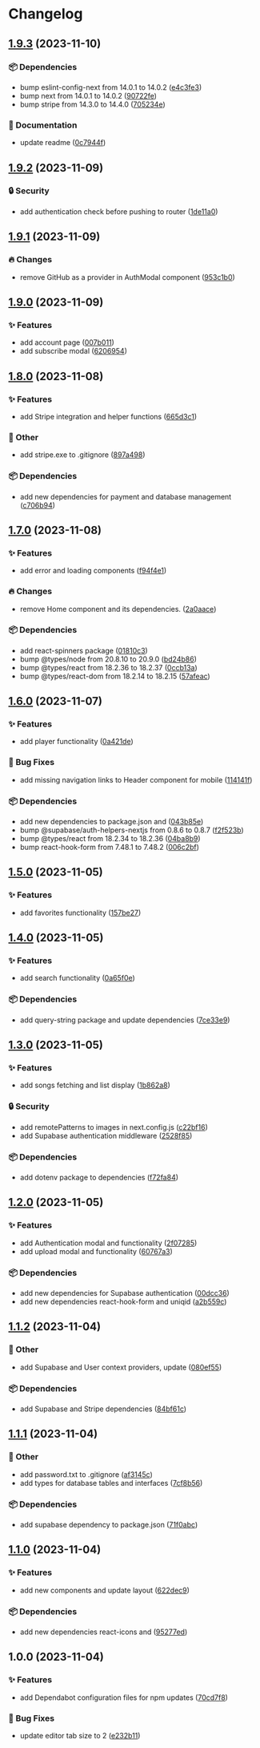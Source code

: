 # Changelog

## [1.9.3](https://github.com/TheoEwzZer/SpotifyClone/compare/v1.9.2...v1.9.3) (2023-11-10)


### 📦 Dependencies

* bump eslint-config-next from 14.0.1 to 14.0.2 ([e4c3fe3](https://github.com/TheoEwzZer/SpotifyClone/commit/e4c3fe3055ffcebeb414234adcbb584e542ad17f))
* bump next from 14.0.1 to 14.0.2 ([90722fe](https://github.com/TheoEwzZer/SpotifyClone/commit/90722fefd2cf9a2e1185dac18cad4054b85c7c33))
* bump stripe from 14.3.0 to 14.4.0 ([705234e](https://github.com/TheoEwzZer/SpotifyClone/commit/705234e4bb78069aa1523de290aab3fd0efa8cd7))


### 📝 Documentation

* update readme ([0c7944f](https://github.com/TheoEwzZer/SpotifyClone/commit/0c7944f68362ec096f7575d571708059d6c4c3e8))

## [1.9.2](https://github.com/TheoEwzZer/SpotifyClone/compare/v1.9.1...v1.9.2) (2023-11-09)


### 🔒️ Security

* add authentication check before pushing to router ([1de11a0](https://github.com/TheoEwzZer/SpotifyClone/commit/1de11a0b7744cdf134e5b8575de83558b2e94c77))

## [1.9.1](https://github.com/TheoEwzZer/SpotifyClone/compare/v1.9.0...v1.9.1) (2023-11-09)


### 🔥 Changes

* remove GitHub as a provider in AuthModal component ([953c1b0](https://github.com/TheoEwzZer/SpotifyClone/commit/953c1b0cdc9ec7bc5b75dda6f4b8d45ccd43b4ca))

## [1.9.0](https://github.com/TheoEwzZer/SpotifyClone/compare/v1.8.0...v1.9.0) (2023-11-09)


### ✨ Features

* add account page ([007b011](https://github.com/TheoEwzZer/SpotifyClone/commit/007b01157f6cd36f1d0cf47e05c5c85768d6e025))
* add subscribe modal ([6206954](https://github.com/TheoEwzZer/SpotifyClone/commit/6206954e3898a98c7709dcd7966d9d59f1c2884b))

## [1.8.0](https://github.com/TheoEwzZer/SpotifyClone/compare/v1.7.0...v1.8.0) (2023-11-08)


### ✨ Features

* add Stripe integration and helper functions ([665d3c1](https://github.com/TheoEwzZer/SpotifyClone/commit/665d3c1af6c1ba3a5b875df8fdbe9cf3c224b995))


### 🔧 Other

* add stripe.exe to .gitignore ([897a498](https://github.com/TheoEwzZer/SpotifyClone/commit/897a4982999b962891446233a85d9cad59f4de80))


### 📦 Dependencies

* add new dependencies for payment and database management ([c706b94](https://github.com/TheoEwzZer/SpotifyClone/commit/c706b945728d0449d516226f05ee11e3342e594d))

## [1.7.0](https://github.com/TheoEwzZer/SpotifyClone/compare/v1.6.0...v1.7.0) (2023-11-08)


### ✨ Features

* add error and loading components ([f94f4e1](https://github.com/TheoEwzZer/SpotifyClone/commit/f94f4e140be93ec0d49ba5bbef043b4f38010523))


### 🔥 Changes

* remove Home component and its dependencies. ([2a0aace](https://github.com/TheoEwzZer/SpotifyClone/commit/2a0aace9a96ee6649569e885e516bf1ab12a32b1))


### 📦 Dependencies

* add react-spinners package ([01810c3](https://github.com/TheoEwzZer/SpotifyClone/commit/01810c354cae7245e52241c6d72e4ae86ad39dda))
* bump @types/node from 20.8.10 to 20.9.0 ([bd24b86](https://github.com/TheoEwzZer/SpotifyClone/commit/bd24b8635ed16aa938f0188c8a53595c8a959a7d))
* bump @types/react from 18.2.36 to 18.2.37 ([0ccb13a](https://github.com/TheoEwzZer/SpotifyClone/commit/0ccb13a7e402c3627a4650219525f9c5e1ba6ef3))
* bump @types/react-dom from 18.2.14 to 18.2.15 ([57afeac](https://github.com/TheoEwzZer/SpotifyClone/commit/57afeac2b2288c3df21064e33ee2d91d1c1953c3))

## [1.6.0](https://github.com/TheoEwzZer/SpotifyClone/compare/v1.5.0...v1.6.0) (2023-11-07)


### ✨ Features

* add player functionality ([0a421de](https://github.com/TheoEwzZer/SpotifyClone/commit/0a421ded3a330a8384b3071a7cc918c59497f62d))


### 🐛 Bug Fixes

* add missing navigation links to Header component for mobile ([114141f](https://github.com/TheoEwzZer/SpotifyClone/commit/114141fe17c8d30c13e2cdea7698da0cf45b760b))


### 📦 Dependencies

* add new dependencies to package.json and ([043b85e](https://github.com/TheoEwzZer/SpotifyClone/commit/043b85ead34b8a3e33dfe6486372ab448a6038a8))
* bump @supabase/auth-helpers-nextjs from 0.8.6 to 0.8.7 ([f2f523b](https://github.com/TheoEwzZer/SpotifyClone/commit/f2f523b9104a66577513257ad8b7f34c7728394e))
* bump @types/react from 18.2.34 to 18.2.36 ([04ba8b9](https://github.com/TheoEwzZer/SpotifyClone/commit/04ba8b9544601c5c0bc960164dae20054df9af44))
* bump react-hook-form from 7.48.1 to 7.48.2 ([006c2bf](https://github.com/TheoEwzZer/SpotifyClone/commit/006c2bf67383843a089fa10a2ee02a27e376fb7c))

## [1.5.0](https://github.com/TheoEwzZer/SpotifyClone/compare/v1.4.0...v1.5.0) (2023-11-05)


### ✨ Features

* add favorites functionality ([157be27](https://github.com/TheoEwzZer/SpotifyClone/commit/157be2757632e930e974159dd631c4130fe9b8c8))

## [1.4.0](https://github.com/TheoEwzZer/SpotifyClone/compare/v1.3.0...v1.4.0) (2023-11-05)


### ✨ Features

* add search functionality ([0a65f0e](https://github.com/TheoEwzZer/SpotifyClone/commit/0a65f0ef239a13cdac27fe7a1a84e847ce0a61c9))


### 📦 Dependencies

* add query-string package and update dependencies ([7ce33e9](https://github.com/TheoEwzZer/SpotifyClone/commit/7ce33e9cc71fb6b45d6d9b397613bb3be2203c0e))

## [1.3.0](https://github.com/TheoEwzZer/SpotifyClone/compare/v1.2.0...v1.3.0) (2023-11-05)


### ✨ Features

* add songs fetching and list display ([1b862a8](https://github.com/TheoEwzZer/SpotifyClone/commit/1b862a80045c5dd0706b1957c5d2b8f5b90c3d45))


### 🔒️ Security

* add remotePatterns to images in next.config.js ([c22bf16](https://github.com/TheoEwzZer/SpotifyClone/commit/c22bf1637328f11c3ea577c4aa1de0c611cbd5c5))
* add Supabase authentication middleware ([2528f85](https://github.com/TheoEwzZer/SpotifyClone/commit/2528f8535c3e47fe6b48a6717b28f3344b4adfb6))


### 📦 Dependencies

* add dotenv package to dependencies ([f72fa84](https://github.com/TheoEwzZer/SpotifyClone/commit/f72fa84eae14478e4cc78a39584d5d0c55856488))

## [1.2.0](https://github.com/TheoEwzZer/SpotifyClone/compare/v1.1.2...v1.2.0) (2023-11-05)


### ✨ Features

* add Authentication modal and functionality ([2f07285](https://github.com/TheoEwzZer/SpotifyClone/commit/2f072859e5573aa16ed543a07a7e6fb93a60a975))
* add upload modal and functionality ([60767a3](https://github.com/TheoEwzZer/SpotifyClone/commit/60767a3a277c45d392e6b0ca1e2fa427f1cbc430))


### 📦 Dependencies

* add new dependencies for Supabase authentication ([00dcc36](https://github.com/TheoEwzZer/SpotifyClone/commit/00dcc368acf79f604dd82543e79709662be91763))
* add new dependencies react-hook-form and uniqid ([a2b559c](https://github.com/TheoEwzZer/SpotifyClone/commit/a2b559cc56b608f356383142a44da37cebfb31c3))

## [1.1.2](https://github.com/TheoEwzZer/SpotifyClone/compare/v1.1.1...v1.1.2) (2023-11-04)


### 🔧 Other

* add Supabase and User context providers, update ([080ef55](https://github.com/TheoEwzZer/SpotifyClone/commit/080ef55c537bcb382e0a837e7d23ebda3d6ca82c))


### 📦 Dependencies

* add Supabase and Stripe dependencies ([84bf61c](https://github.com/TheoEwzZer/SpotifyClone/commit/84bf61cbd1ecd70247afc5f95ef6f3be4419be91))

## [1.1.1](https://github.com/TheoEwzZer/SpotifyClone/compare/v1.1.0...v1.1.1) (2023-11-04)


### 🔧 Other

* add password.txt to .gitignore ([af3145c](https://github.com/TheoEwzZer/SpotifyClone/commit/af3145ca33f8fcce6d39384d179a972c3ba5e53a))
* add types for database tables and interfaces ([7cf8b56](https://github.com/TheoEwzZer/SpotifyClone/commit/7cf8b5658e36dfbc0962554b221b7ed3a331759c))


### 📦 Dependencies

* add supabase dependency to package.json ([71f0abc](https://github.com/TheoEwzZer/SpotifyClone/commit/71f0abc488157aff2dbb68626ab150f825787357))

## [1.1.0](https://github.com/TheoEwzZer/SpotifyClone/compare/v1.0.0...v1.1.0) (2023-11-04)


### ✨ Features

* add new components and update layout ([622dec9](https://github.com/TheoEwzZer/SpotifyClone/commit/622dec9b4ee2c6326339e93cb1e4e08ddf06934e))


### 📦 Dependencies

* add new dependencies react-icons and ([95277ed](https://github.com/TheoEwzZer/SpotifyClone/commit/95277ed9e348cf2a1bd16e4bd717e62499a10121))

## 1.0.0 (2023-11-04)


### ✨ Features

* add Dependabot configuration files for npm updates ([70cd7f8](https://github.com/TheoEwzZer/SpotifyClone/commit/70cd7f8e940da07a124ba5b3899832ebde45c371))


### 🐛 Bug Fixes

* update editor tab size to 2 ([e232b11](https://github.com/TheoEwzZer/SpotifyClone/commit/e232b1124348485f12ad30128dccdf0a7912e3ad))
